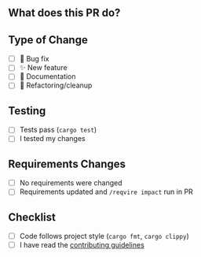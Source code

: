 ## What does this PR do?
<!-- Brief description of your changes -->

## Type of Change
- [ ] 🐛 Bug fix
- [ ] ✨ New feature
- [ ] 📖 Documentation
- [ ] 🧹 Refactoring/cleanup

## Testing
- [ ] Tests pass (`cargo test`)
- [ ] I tested my changes

## Requirements Changes
<!-- For changes involving specifications/ folder -->
- [ ] No requirements were changed
- [ ] Requirements updated and `/reqvire impact` run in PR

## Checklist
- [ ] Code follows project style (`cargo fmt`, `cargo clippy`)
- [ ] I have read the [contributing guidelines](../doc/CONTRIBUTING.md)